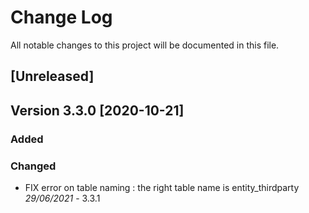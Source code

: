 # Change Log
All notable changes to this project will be documented in this file.

## [Unreleased]

## Version 3.3.0 [2020-10-21]

### Added

### Changed

- FIX error on table naming : the right table name is entity_thirdparty *29/06/2021* - 3.3.1
